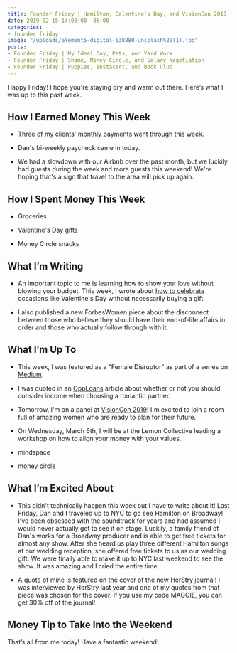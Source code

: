 ```yaml
---
title: Founder Friday | Hamilton, Galentine's Day, and VisionCon 2019
date: 2019-02-15 14:00:00 -05:00
categories:
- founder friday
image: "/uploads/element5-digital-538880-unsplash%20(1).jpg"
posts:
- Founder Friday | My Ideal Day, Pets, and Yard Work
- Founder Friday | Shame, Money Circle, and Salary Negotiation
- Founder Friday | Puppies, Instacart, and Book Club
---
```


Happy Friday! I hope you're staying dry and warm out there. Here’s what I was up to this past week.

## **How I Earned Money This Week**

* Three of my clients' monthly payments went through this week.

* Dan's bi-weekly paycheck came in today.

* We had a slowdown with our Airbnb over the past month, but we luckily had guests during the week and more guests this weekend! We're hoping that's a sign that travel to the area will pick up again.

## **How I Spent Money This Week**

* Groceries

* Valentine's Day gifts

* Money Circle snacks

## **What I’m Writing**

* An important topic to me is learning how to show your love without blowing your budget. This week, I wrote about [how to celebrate](https://www.maggiegermano.com/blog/how-to-celebrate-valentines-day-without-buying-gifts/) occasions like Valentine's Day without necessarily buying a gift. 

* I also published a new ForbesWomen piece about the disconnect between those who believe they should have their end-of-life affairs in order and those who actually follow through with it. 

## **What I’m Up To**

* This week, I was featured as a "Female Disruptor" as part of a series on [Medium](https://medium.com/authority-magazine/female-disruptors-maggie-germano-is-highlighting-the-correlation-between-money-and-womens-rights-805be79cd0e5?fbclid=IwAR04Br83ilD1FZnfCjZQbB1jL9Dn0kutpPeGhfo9P6zuGplp7-aGQC401bE).

* I was quoted in an [OppLoans](https://www.opploans.com/blog/should-income-matter-when-choosing-a-partner/?fbclid=IwAR36UL_VtjTe7cxZfhcGWoZU6C6Ll7AgFm6ZhaUQ__WxCfCKlp0DDlh14Mc) article about whether or not you should consider income when choosing a romantic partner.

* Tomorrow, I'm on a panel at [VisionCon 2019](https://www.eventbrite.com/e/visioncon-2019-tickets-53412826201)! I'm excited to join a room full of amazing women who are ready to plan for their future.

* On Wednesday, March 6th, I will be at the Lemon Collective leading a workshop on how to align your money with your values. 

* mindspace

* money circle

## **What I’m Excited About**

* This didn't technically happen this week but I have to write about it! Last Friday, Dan and I traveled up to NYC to go see Hamilton on Broadway! I've been obsessed with the soundtrack for years and had assumed I would never actually get to see it on stage. Luckily, a family friend of Dan's works for a Broadway producer and is able to get free tickets for almost any show. After she heard us play three different Hamilton songs at our wedding reception, she offered free tickets to us as our wedding gift. We were finally able to make it up to NYC last weekend to see the show. It was amazing and I cried the entire time.

* A quote of mine is featured on the cover of the new [HerStry journal](http://herstryblg.com/marketplace/herstry-journal-coming-soon?fbclid=IwAR1FFkwA27hFZqMBOpf32UMT0oJbntBVR0GrgNCIMPCKlJPUqgJVIYF3pic)! I was interviewed by HerStry last year and one of my quotes from that piece was chosen for the cover. If you use my code MAGGIE, you can get 30% off of the journal!

## **Money Tip to Take Into the Weekend**

That’s all from me today! Have a fantastic weekend!